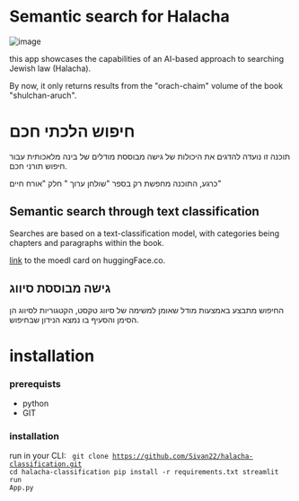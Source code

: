 # Semantic search for Halacha
![image](https://github.com/Sivan22/halacha-classification/assets/89018301/04e3eae0-c990-4795-843e-a879a4ef26b0)


this app showcases the capabilities of an AI-based approach to searching Jewish law (Halacha).

By now, it only returns results from the "orach-chaim" volume of the book "shulchan-aruch".

# חיפוש הלכתי חכם
 תוכנה זו נועדה להדגים את היכולות של גישה מבוססת מודלים של בינה מלאכותית עבור חיפוש תורני חכם. 

כרגע, התוכנה מחפשת רק בספר "שולחן ערוך " חלק "אורח חיים"

## Semantic search through text classification

Searches are based on a text-classification model, with categories being chapters and paragraphs within the book.

[link](https://huggingface.co/sivan22/halacha-siman-seif-classifier) to the moedl card on huggingFace.co.

## גישה מבוססת סיווג
החיפוש מתבצע באמצעות מודל שאומן למשימה של סיווג טקסט, הקטגוריות לסיווג הן הסימן והסעיף בו נמצא הנידון שבחיפוש.


# installation
### prerequists
* python
* GIT

### installation
run in your CLI:
<code>
git clone https://github.com/Sivan22/halacha-classification.git
cd halacha-classification
pip install -r requirements.txt
streamlit run App.py<code/>
